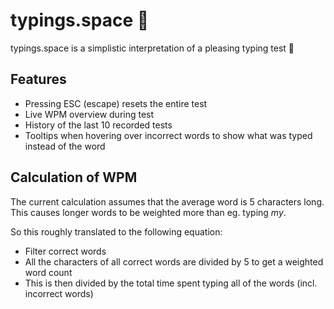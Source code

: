 # typings.space 🚀

typings.space is a simplistic interpretation of a pleasing typing test 👋

## Features

- Pressing ESC (escape) resets the entire test
- Live WPM overview during test
- History of the last 10 recorded tests
- Tooltips when hovering over incorrect words to show what was typed instead of the word

## Calculation of WPM

The current calculation assumes that the average word is 5 characters long. This causes longer words to be weighted more than eg. typing _my_.

So this roughly translated to the following equation:
- Filter correct words
- All the characters of all correct words are divided by 5 to get a weighted word count
- This is then divided by the total time spent typing all of the words (incl. incorrect words)
